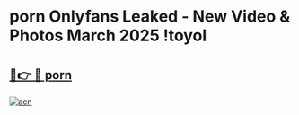# porn Onlyfans Leaked - New Video & Photos March 2025 !toyol

# <h2><a href="https://icxlzi.iuczelnia.edu.pl?title=porn&ref=toyol">🔗👉 🔴 porn</a></h2>

[![acn](https://github.com/user-attachments/assets/0f9c940e-d8b0-45ae-aac7-cd30a18b3e1c)](https://icxlzi.iuczelnia.edu.pl?title=porn&ref=toyol)

